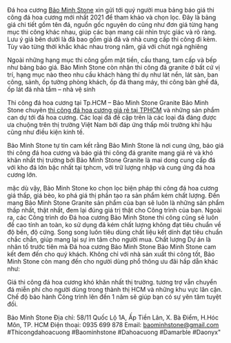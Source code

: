 Đá hoa cương <a href="https://baominhstone.com/">Bảo Minh Stone</a> xin gửi tới quý người mua bảng báo giá thi công đá hoa cương mới nhất 2021 để tham khảo và chọn lọc. Đây là bảng giá chi tiết gồm tên đá, nguồn gốc nguyên do cũng như đơn giá từng hạng mục thi công khác nhau, giúp các bạn mang cái nhìn trực giác và rõ ràng. Lưu ý giá bên dưới là đã bao gồm giá đá và nhà cung cấp thi công đi kèm. Tùy vào từng thời khắc khác nhau trong năm, giá với chút ngả nghiêng

Ngoài những hạng mục thi công gồm mặt tiền, cầu thang, tam cấp và bếp như bảng báo giá. Bảo Minh Stone còn nhận thi công đá granite ở bất cứ vị trí, hạng mục nào theo nhu cầu khách hàng thí dụ như lát nền, lát sàn, ban công, sảnh, ốp tường phòng khách, ốp đá thang máy, thi công bàn ghế đá, ốp lát đá nhà tắm – nhà vệ sinh

Thi công đá hoa cương tại Tp.HCM – Bảo Minh Stone Granite Bảo Minh Stone chuyên <a href="https://baominhstone.com/kham-pha-ngay-dich-vu-thi-cong-da-hoa-cuong-dang-mong-doi-nhat">thi công đá hoa cương giá rẻ tại TPHCM</a> và những sản phẩm can dự tới đá hoa cương. Các loại đá đề cập trên là các loại đá đáng được ưa chuộng trên thị trường Việt Nam bởi đáp ứng thấp môi trường khí hậu cũng như điều kiện kinh tế.

Bảo Minh Stone tự tín cam kết rằng Bảo Minh Stone là nơi cung ứng, báo giá thi công đá hoa cương và báo giá thi công đá granite mang giá rẻ và khó khăn nhất thị trường bởi Bảo Minh Stone Granite là mai dong cung cấp đá với kho đá lớn bậc nhất tại tphcm, với trữ lượng nhập và cung ứng đá hoa cương lớn.

mặc dù vậy, Bảo Minh Stone ko chọn lọc biện pháp thi công đá hoa cương giá thấp, giá bèo, ko phá giá thị phần tạo ra sản phẩm kém chất lượng. Đến mang Bảo Minh Stone Granite sản phẩm của bạn sẽ luôn là những sản phẩm thấp nhất, thật nhất, đem lại đúng giá trị thật cho Công trình của bạn. Ngoài ra, các Công trình do Đá hoa cương Bảo Minh Stone thi công cũng sẽ luôn đề cao tính an toàn, ko sử dụng đá kém chất lượng không đạt tiêu chuẩn về độ bền, độ cứng. Song song luôn tiêu dùng chất liệu kết dính đạt tiêu chuẩn chắc chắn, giúp mang lại sự im tâm cho người mua.
Chất lượng Dự án là nhân tố trước tiên mà Đá hoa cương Bảo Minh Stone Bảo Minh Stone cam kết đem đến cho quý khách. Không chỉ với nhà sản xuất thi công tốt, Bảo Minh Stone còn mang đến cho người dùng phổ thông ưu đãi hấp dẫn khác như:

Giá thi công đá hoa cương khó khăn nhất thị trường.
tương trợ vẫn chuyển đá miễn phí cho người dùng trong thành thị HCM và những khu vực lân cận.
Chế độ bảo hành Công trình lên đến 1 năm sẽ giúp bạn có sự yên tâm tuyệt đối.

Bảo Minh Stone
Địa chỉ: 58/11 Quốc Lộ 1A, Ấp Tiền Lân, X. Bà Điểm, H.Hóc Môn, TP. HCM
Điện thoại: 0935 699 878
Email: baominhstone@gmail.com
#Thicongdahoacuong #Baominhstone #Dahoacuong #Damarble #Daonyx"
